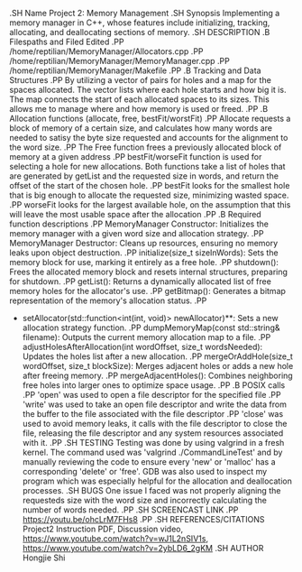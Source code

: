 .SH Name
Project 2: Memory Management
.SH Synopsis
Implementing a memory manager in C++, whose features include initializing,
tracking,
allocating, and deallocating sections of memory.
.SH DESCRIPTION
.B Filespaths and Filed Edited
.PP
/home/reptilian/MemoryManager/Allocators.cpp
.PP
/home/reptilian/MemoryManager/MemoryManager.cpp
.PP
/home/reptilian/MemoryManager/Makefile
.PP
.B Tracking and Data Structures
.PP
By utilizing a vector of pairs for holes and a map for the spaces
allocated. The vector lists where each hole starts and how big it is. The
map connects the start of each allocated spaces to its sizes. This allows
me to manage where and how memory is used or freed.
.PP
.B Allocation functions (allocate, free, bestFit/worstFit)
.PP
Allocate requests a block of memory of a certain size, and calculates how
many words are needed to satisy the byte size requested and accounts for
the alignment to the word size.
.PP
The Free function frees a previously allocated block of memory at a given
address
.PP
bestFit/worseFit function is used for selecting a hole for new
allocations. Both functions take a list of holes that are generated by
getList and the requested size in words, and return the offset of the
start of the chosen hole.
.PP
bestFit looks for the smallest hole that is big enough to allocate the
requested size, minimizing wasted space.
.PP
worseFit looks for the largest available hole, on the assumption that this
will leave the most usable space after the allocation
.PP
.B Required function descriptions
.PP
MemoryManager Constructor: Initializes the memory manager with a given
word size and allocation strategy.
.PP
MemoryManager Destructor: Cleans up resources, ensuring no memory leaks
upon object destruction.
.PP
initialize(size_t sizeInWords): Sets the memory block for use, marking it
entirely as a free hole.
.PP
shutdown(): Frees the allocated memory block and resets internal
structures, preparing for shutdown.
.PP
getList(): Returns a dynamically allocated list of free memory holes for
the allocator's use.
.PP
getBitmap(): Generates a bitmap representation of the memory's allocation
status.
.PP
* setAllocator(std::function<int(int, void)> newAllocator)**: Sets a new
allocation strategy function.
.PP
dumpMemoryMap(const std::string& filename): Outputs the current memory
allocation map to a file.
.PP
adjustHolesAfterAllocation(int wordOffset, size_t wordsNeeded): Updates
the holes list after a new allocation.
.PP
mergeOrAddHole(size_t wordOffset, size_t blockSize): Merges adjacent holes
or adds a new hole after freeing memory.
.PP
mergeAdjacentHoles(): Combines neighboring free holes into larger ones to
optimize space usage.
.PP
.B POSIX calls
.PP
'open' was used to open a file descriptor for the specified file
.PP
'write' was used to take an open file descriptor and write the data from
the buffer to the file associated with the file descriptor
.PP
'close' was used to avoid memory leaks, it calls with the file descriptor
to close the file, releasing the file descriptor and any system resources
associated with it.
.PP
.SH TESTING
Testing was done by using valgrind in a fresh kernel. The command used was
'valgrind ./CommandLineTest' and by manually reviewing the code to ensure
every 'new' or 'malloc' has a corresponding 'delete' or 'free'. GDB was
also used to inspect my program which was especially helpful for the
allocation and deallocation processes.
.SH BUGS
One issue I faced was not properly aligning the requesteds size with the
word size and incorrectly calculating the number of words needed.
.PP
.SH SCREENCAST LINK
.PP
https://youtu.be/ohcLrM7FHs8
.PP
.SH REFERENCES/CITATIONS
Project2 Instruction PDF, Discussion video,
https://www.youtube.com/watch?v=wJ1L2nSIV1s,
https://www.youtube.com/watch?v=2ybLD6_2gKM
.SH AUTHOR
Hongjie Shi
